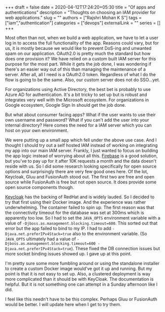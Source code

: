 +++ 
draft = false
date = 2020-04-12T17:24:20+05:30
title = "Of apps and authentications"
description = "Thoughts on choosing an IAM provider for web applications."
slug = "" 
authors = ["Rajshri Mohan K S"]
tags = ["iam","authentication"]
categories = ["devops"]
externalLink = ""
series = []
+++

Most often than not, when we build a web application, we have to let a user log in to access the full functionality of the app. Reasons could vary, but for us, it is mostly because we would like to prevent DoS-ing and unwanted spam on our application. OAuth2.0 is pretty much the standard but how does one provision it? We have relied on a custom built IAM server for this purpose for the most part. While it gets the job done, I was wondering if there's an easier way out of this than managing the maintenance of a server. After all, all I need is a OAuth2.0 token. Regardless of what I do the flow is going to be the same. Also, our custom server does not do SSO...yet.

For organizations using Active Directory, the best bet is probably to use Azure AD for authentication. It's a bit tricky to set up but is robust and integrates very well with the Microsoft ecosystem. For organizations in Google ecosystem, Google Sign In should get the job done.

But what about consumer facing apps? What if the user wants to use their own username and password? What if you can't add the user into your internal directory? Here comes the need for a IAM server which you can host on your own environment.

We were putting up a small app which fell under the above use case. And I thought I should try out a self hosted IAM instead of working on integrating my app into our main IAM server. Frankly, I just wanted to focus on building the app logic instead of worrying about all this. [Firebase][firebase] is a good solution, but you've to pay up for it after 10K requests a month and the data doesn't reside with us. So I did some research looking specifically for open source options and surprisingly there are very few good ones here. Of the lot, Keycloak, Gluu and FusionAuth stood out. The first two are free and open source while FusionAuth is free but not open source. It does provide some open source components though.

[Keycloak][keycloak] has the backing of RedHat and is widely lauded. So I decided to try that first using their Docker image. And the experience was rather underwhelming. The container failed to spin up. The first reason was that the connectivity timeout for the database was set at 300ms which is apparently too low. So I had to set the `JAVA_OPTS` environment variable with a value of `-Djboss.as.management.blocking.timeout=600`. This sorted out that error but the app failed to bind to my IP. I had to add `-Djava.net.preferIPv4Stack=true` also to the environment variable. (So `JAVA_OPTS` ultimately had a value of `-Djboss.as.management.blocking.timeout=600 -Djava.net.preferIPv4Stack=true`). These fixed the DB connection issues but more socket binding issues showed up. I gave up at this point.

I'm pretty sure some more fumbling around or using the standalone installer to create a custom Docker image would've got it up and running. But my point is that it is not easy to set up. Also, a clustered deployment is way more complicated than it should be with KeyCloak. The documentation is helpful. But it is not something one can attempt in a Sunday afternoon like I did.

I feel like this needn't have to be this complex. Perhaps Gluu or FusionAuth would be better. I will update here when I get to try them.

[firebase]: https://firebase.google.com/docs/auth
[keycloak]: https://www.keycloak.org/
